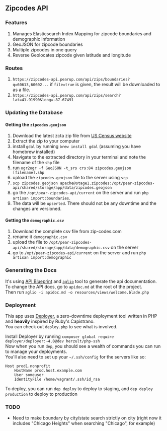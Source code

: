 ## Zipcodes API

### Features
1. Manages Elasticsearch Index Mapping for zipcode boundaries and demographic information
2. GeoJSON for zipcode boundaries
3. Multiple zipcodes in one query
4. Reverse Geolocates zipcode given latitude and longitude

### Routes
1. `https://zipcodes-api.pearup.com/api/zips/boundaries?q=60613,60602...`  if `file=true` is given, the result will be downloaded to as a file.
2. `https://zipcodes-api.pearup.com/api/zips/search?lat=41.91990&long=-87.67491`

### Updating the Database
#### Getting the `zipcodes.geojson`
1. Download the latest zcta zip file from [US Census website](https://www.census.gov/geo/maps-data/data/cbf/cbf_zcta.html)
2. Extract the zip to your computer
3. install `gdal` by running `brew install gdal` (assuming you have homebrew installed)
4. Navigate to the extracted directory in your terminal and note the filename of the `shp` file
5. run `ogr2ogr -f GeoJSON -t_srs crs:84 zipcodes.geojson [filename].shp`
6. upload the `zipcodes.geojson` file to the server using `scp`
7. `scp zipcodes.geojson apache@stage1.zipcodes:/opt/pear-zipcodes-api/shared/storage/app/data/zipcodes.geojson`
8. go the `/opt/pear-zipcodes-api/current` on the server and run `php artisan import:boundaries`.
9. The data will be `upserted`. There should not be any downtime and the changes are versioned.

#### Getting the `demographic.csv`
1. Download the complete csv file from zip-codes.com
2. rename it `demographic.csv`
3. upload the file to `/opt/pear-zipcodes-api/shared/storage/app/data/demographic.csv` on the server
4. go to `/opt/pear-zipcodes-api/current` on the server and run `php artisan import:demographic`

### Generating the Docs
It's using [API Blueprint](https://apiblueprint.org/) and [`aglio`](https://github.com/danielgtaylor/aglio) tool to generate the api documentation.  
To change the API docs, go to `apidoc.md` at the root of the project.  
Then run `aglio -i apidoc.md -o resources/views/welcome.blade.php`

### Deployment
This app uses [Deployer](http://deployer.org/), a zero-downtime deployment tool written in PHP and **heavily** inspired by Ruby's Capistrano.  
You can check out `deploy.php` to see what is involved.

Install Deployer by running `composer global require deployer/deployer:~4.0@dev herzult/php-ssh`  
Now when you run `dep`, you should see a wealth of commands you can run to manage your deployments.  
You'll also need to set up your `~/.ssh/config` for the servers like so:
```
Host prod1.nonprofit
    HostName prod.host.example.com
    User someuser
    IdentityFile /home/vagrant/.ssh/id_rsa
```

To deploy, you can run `dep deploy` to deploy to staging, and `dep deploy production` to deploy to production

### TODO
* Need to make boundary by city/state search strictly on city (right now it includes "Chicago Heights" when searching "Chicago", for example)
